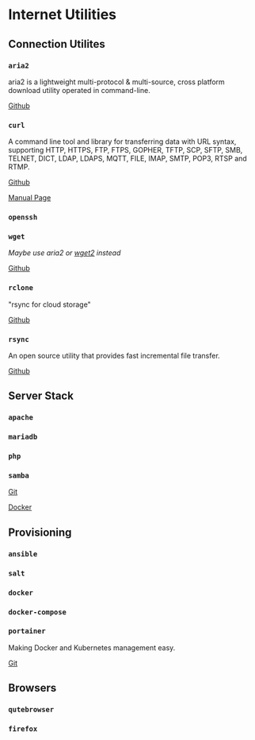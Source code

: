 # Internet Utilities

## Connection Utilites

### `aria2`
aria2 is a lightweight multi-protocol & multi-source, cross platform download utility operated in command-line. 

[Github](https://github.com/aria2/aria2)

### `curl`
A command line tool and library for transferring data with URL syntax, supporting HTTP, HTTPS, FTP, FTPS, GOPHER, TFTP, SCP, SFTP, SMB, TELNET, DICT, LDAP, LDAPS, MQTT, FILE, IMAP, SMTP, POP3, RTSP and RTMP.

[Github](https://github.com/curl/curl)

[Manual Page](https://curl.haxx.se/docs/manual.html)

### `openssh`

### `wget`
_Maybe use aria2 or [wget2](https://github.com/rockdaboot/wget2) instead_

[Github](https://github.com/mirror/wget)

### `rclone`
"rsync for cloud storage" 

[Github](https://github.com/rclone/rclone)

### `rsync`
An open source utility that provides fast incremental file transfer. 

[Github](https://github.com/WayneD/rsync)

## Server Stack
### `apache`
### `mariadb`
### `php`
### `samba`
[Git](https://gitlab.com/samba-team/samba)

[Docker](https://github.com/dperson/samba)


## Provisioning
### `ansible`
### `salt`
### `docker`
### `docker-compose`
### `portainer`
Making Docker and Kubernetes management easy. 

[Git](https://github.com/portainer/portainer)

## Browsers
### `qutebrowser`
### `firefox`
